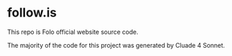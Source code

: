 # follow.is

This repo is Folo official website source code.

The majority of the code for this project was generated by Cluade 4 Sonnet.